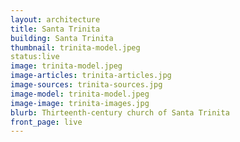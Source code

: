 ```yaml
---
layout: architecture
title: Santa Trinita
building: Santa Trinita
thumbnail: trinita-model.jpeg
status:live
image: trinita-model.jpeg
image-articles: trinita-articles.jpg
image-sources: trinita-sources.jpg
image-model: trinita-model.jpeg 
image-image: trinita-images.jpg
blurb: Thirteenth-century church of Santa Trinita
front_page: live
---
```

